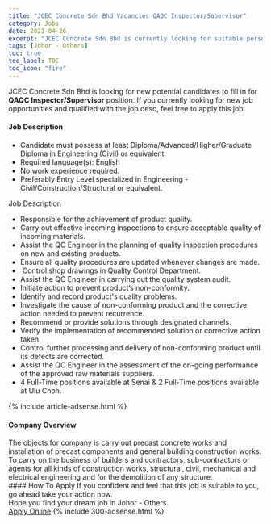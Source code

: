 ```yaml
---
title: "JCEC Concrete Sdn Bhd Vacancies QAQC Inspector/Supervisor" 
category: Jobs 
date: 2021-04-26 
excerpt: "JCEC Concrete Sdn Bhd is currently looking for suitable person to fill in the QAQC Inspector/Supervisor which based in Johor - Others" 
tags: [Johor - Others] 
toc: true 
toc_label: TOC 
toc_icon: "fire" 
--- 
```


<p>JCEC Concrete Sdn Bhd is looking for new potential candidates to fill in for <b>QAQC Inspector/Supervisor</b> position. If you currently looking for new job opportunities and qualified with the job desc, feel free to apply this job.
</p><div><div><h4>Job Description</h4></div><div><div><span><div><ul><li>Candidate must possess at least Diploma/Advanced/Higher/Graduate Diploma in Engineering (Civil) or equivalent.</li><li>Required language(s):&#160;English</li><li>No work experience required.</li><li>Preferably Entry Level specialized in Engineering - Civil/Construction/Structural or equivalent.</li></ul><p>Job Description</p><ul><li>Responsible for the achievement of product quality.</li><li>Carry out effective incoming inspections to ensure acceptable quality of incoming materials.</li><li>Assist the QC Engineer in the planning of quality inspection procedures on new and existing products.</li><li>Ensure all quality procedures are updated whenever changes are made.</li><li>&#160;Control shop drawings in Quality Control Department.</li><li>Assist the QC Engineer in carrying out the quality system audit.</li><li>Initiate action to prevent product&#8217;s non-conformity.</li><li>Identify and record product's quality problems.</li><li>Investigate the cause of non-conforming product and the corrective action needed to prevent recurrence.</li><li>Recommend or provide solutions through designated channels.</li><li>Verify the implementation of recommended solution or corrective action taken.</li><li>Control further processing and delivery of non-conforming product until its defects are corrected.</li><li>Assist the QC Engineer in the assessment of the on-going performance of the approved raw materials suppliers.</li><li>4 Full-Time positions available at Senai&#160;&amp; 2 Full-Time positions available at Ulu Choh.</li></ul></div></span></div></div></div> 
{% include article-adsense.html %} 
<div><div><h4>Company Overview</h4></div><div><div><span><div><div>The objects for company is carry out precast concrete works and installation of precast components and general building construction works.</div>
<div>To carry on the business of builders and contractors, sub-contractors or agents for all kinds of construction works, structural, civil, mechanical and electrical engineering and for the demolition of any structure.</div></div></span></div></div></div> 
#### How To Apply 
If you confident and feel that this job is suitable to you, go ahead take your action now. <br/> 
Hope you find your dream job in Johor - Others. <br/> 
<a href="https://www.jobstreet.com.my/en/job/qaqc-inspector-supervisor-4548791?jobId=jobstreet-my-job-4548791&" class="btn btn--info" target="_blank" rel="nofollow noopenner">Apply Online</a> 
{% include 300-adsense.html %} 